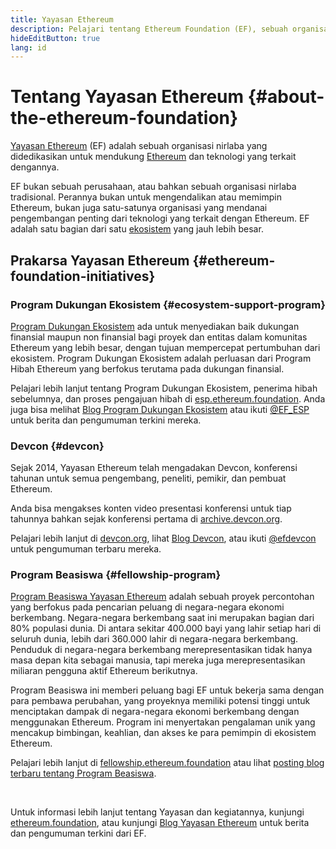 ```yaml
---
title: Yayasan Ethereum
description: Pelajari tentang Ethereum Foundation (EF), sebuah organisasi nirlaba yang didedikasikan untuk mendukung Ethereum beserta teknologi yang terkait dengannya.
hideEditButton: true
lang: id
---
```


# Tentang Yayasan Ethereum {#about-the-ethereum-foundation}

<Logo/>

[Yayasan Ethereum](http://ethereum.foundation/) (EF) adalah sebuah organisasi nirlaba yang didedikasikan untuk mendukung [Ethereum](/what-is-ethereum/) dan teknologi yang terkait dengannya.

EF bukan sebuah perusahaan, atau bahkan sebuah organisasi nirlaba tradisional. Perannya bukan untuk mengendalikan atau memimpin Ethereum, bukan juga satu-satunya organisasi yang mendanai pengembangan penting dari teknologi yang terkait dengan Ethereum. EF adalah satu bagian dari satu [ekosistem](/community/) yang jauh lebih besar.

## Prakarsa Yayasan Ethereum {#ethereum-foundation-initiatives}

### Program Dukungan Ekosistem {#ecosystem-support-program}

[Program Dukungan Ekosistem](https://esp.ethereum.foundation/) ada untuk menyediakan baik dukungan finansial maupun non finansial bagi proyek dan entitas dalam komunitas Ethereum yang lebih besar, dengan tujuan mempercepat pertumbuhan dari ekosistem. Program Dukungan Ekosistem adalah perluasan dari Program Hibah Ethereum yang berfokus terutama pada dukungan finansial.

Pelajari lebih lanjut tentang Program Dukungan Ekosistem, penerima hibah sebelumnya, dan proses pengajuan hibah di [esp.ethereum.foundation](https://esp.ethereum.foundation/). Anda juga bisa melihat [Blog Program Dukungan Ekosistem](https://blog.ethereum.org/category/ecosystem-support-program/) atau ikuti [@EF_ESP](https://twitter.com/EF_ESP) untuk berita dan pengumuman terkini mereka.

### Devcon {#devcon}

Sejak 2014, Yayasan Ethereum telah mengadakan Devcon, konferensi tahunan untuk semua pengembang, peneliti, pemikir, dan pembuat Ethereum.

Anda bisa mengakses konten video presentasi konferensi untuk tiap tahunnya bahkan sejak konferensi pertama di [archive.devcon.org](https://archive.devcon.org/).

Pelajari lebih lanjut di [devcon.org](https://devcon.org/), lihat [Blog Devcon](https://devcon.org/en/blogs/), atau ikuti [@efdevcon](https://twitter.com/EFDevcon) untuk pengumuman terbaru mereka.

### Program Beasiswa {#fellowship-program}

[Program Beasiswa Yayasan Ethereum](https://fellowship.ethereum.foundation/) adalah sebuah proyek percontohan yang berfokus pada pencarian peluang di negara-negara ekonomi berkembang. Negara-negara berkembang saat ini merupakan bagian dari 80% populasi dunia. Di antara sekitar 400.000 bayi yang lahir setiap hari di seluruh dunia, lebih dari 360.000 lahir di negara-negara berkembang. Penduduk di negara-negara berkembang merepresentasikan tidak hanya masa depan kita sebagai manusia, tapi mereka juga merepresentasikan miliaran pengguna aktif Ethereum berikutnya.

Program Beasiswa ini memberi peluang bagi EF untuk bekerja sama dengan para pembawa perubahan, yang proyeknya memiliki potensi tinggi untuk menciptakan dampak di negara-negara ekonomi berkembang dengan menggunakan Ethereum. Program ini menyertakan pengalaman unik yang mencakup bimbingan, keahlian, dan akses ke para pemimpin di ekosistem Ethereum.

Pelajari lebih lanjut di [fellowship.ethereum.foundation](https://fellowship.ethereum.foundation/) atau lihat [posting blog terbaru tentang Program Beasiswa](https://blog.ethereum.org/2021/05/07/ethereum-for-the-next-billion/).

<br/>

Untuk informasi lebih lanjut tentang Yayasan dan kegiatannya, kunjungi [ethereum.foundation](http://ethereum.foundation/), atau kunjungi [Blog Yayasan Ethereum](https://blog.ethereum.org/) untuk berita dan pengumuman terkini dari EF.
